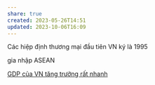 ```yaml
---
share: true
created: 2023-05-26T14:51
updated: 2023-10-06T16:09
---
```

Các hiệp định thương mại đầu tiên VN ký là 1995

gia nhập ASEAN 

[GDP của VN tăng trưởng rất nhanh](./GDP%20c%E1%BB%A7a%20VN%20t%C4%83ng%20tr%C6%B0%E1%BB%9Fng%20r%E1%BA%A5t%20nhanh.md)
